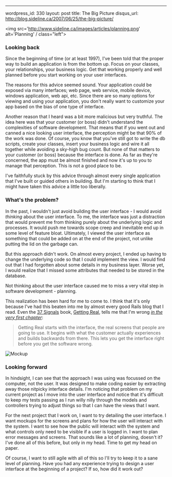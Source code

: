 --- 
wordpress_id: 330
layout: post
title: The Big Picture
disqus_url: http://blog.sideline.ca/2007/06/25/the-big-picture/

<img src='http://www.sideline.ca/images/articles/planning.png' alt='Planning' / class="left">
<h3>Looking back</h3>
<p>Since the beginning of time (or at least 1997), I've been told that the proper way to build an application is from the bottom up.  Focus on your classes, your relationships, your business logic.  Get that working properly and well planned before you start working on your user interfaces.</p>

<p>The reasons for this advice seemed sound.  Your application could be exposed via many interfaces; web page, web service, mobile device, windows application, web api, etc.  Since there are so many options for viewing and using your application, you don't really want to customize your app based on the bias of one type of interface.</p>

<p>Another reason that I heard was a bit more malicious but very truthful.  The idea here was that your customer (or boss) didn't understand the complexities of software development.  That means that if you went out and canned a nice looking user interface, the perception might be that 90% of the work was done.  Of course, you know that you've still got to write the db scripts, create your classes, insert your business logic and wire it all together while avoiding a sky-high bug count.  But none of that matters to your customer (or boss) because the interface is done.  As far as they're concerned, the app must be almost finished and now it's up to you to manage that perception.  This is not a good place to be.</p>

<p>I've faithfully stuck by this advice through almost every single application that I've built or guided others in building.  But I'm starting to think that I might have taken this advice a little too liberally.</p>

<h3>What's the problem?</h3>

<p>In the past, I wouldn't just avoid building the user interface - I would avoid <em>thinking</em> about the user interface.  To me, the interface was just a distraction that would prevent me from thinking purely about the underlying logic and processes.  It would push me towards scope creep and inevitable end up in some level of feature bloat.  Ultimately, I viewed the user interface as something that could be added on at the end of the project, not unlike putting the lid on the garbage can.</p>

<p>But this approach didn't work.  On almost every project, I ended up having to change the underlying code so that I could implement the view.  I would find out that I had forgotten about some details in my business layer.  Worse yet, I would realize that I missed some attributes that needed to be stored in the database.</p>

<p>Not thinking about the user interface caused me to miss a very vital step in software development - planning.</p>

<p>This realization has been hard for me to come to.  I think that it's only because I've had this beaten into me by almost every good Rails blog that I read.  Even the <a href="http://www.37signals.com">37 Signals</a> book, <a href="http://gettingreal.37signals.com/">Getting Real</a>, tells me that I'm wrong <em><a href="http://gettingreal.37signals.com/ch01_What_is_Getting_Real.php">in the very first chapter</a></em>:</p>

<blockquote>
Getting Real starts with the interface, the real screens that people are going to use. It begins with what the customer actually experiences and builds backwards from there. This lets you get the interface right before you get the software wrong.
</blockquote>

<img src='http://www.sideline.ca/images/articles/mockup.png' alt='Mockup' class="right"/>

<h3>Looking forward</h3>

<p>In hindsight, I can see that the approach I was using was focussed on the computer, not the user.  It was designed to make coding easier by extracting away those nitpicky interface details.  I'm noticing that problem on my current project as I move into the user interface and notice that it's difficult to keep my tests passing as I run willy nilly through the models and controllers trying to adjust things so that I can have the views that I want.</p>

<p>For the next project that I work on, I want to try detailing the user interface.  I want mockups for the screens and plans for how the user will interact with the system.  I want to see how the public will interact with the system and what controls only need to be visible if a user is logged in.  I want to plan error messages and screens.  That sounds like a lot of planning, doesn't it?  I've done all of this before, but only in my head.  Time to get my head on paper.</p>

<p>Of course, I want to still agile with all of this so I'll try to keep it to a sane level of planning.  Have you had any experience trying to design a user interface at the beginning of a project?  If so, how did it work out?</p>
